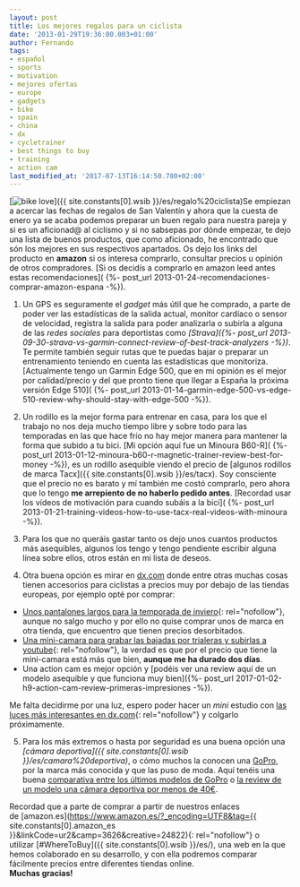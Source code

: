 ```yaml
---
layout: post
title: Los mejores regalos para un ciclista
date: '2013-01-29T19:36:00.003+01:00'
author: Fernando
tags:
- español
- sports
- motivation
- mejores ofertas
- europe
- gadgets
- bike
- spain
- china
- dx
- cycletrainer
- best things to buy
- training
- action cam
last_modified_at: '2017-07-13T16:14:50.780+02:00'
---
```


[![bike love](https://2.bp.blogspot.com/-S1uNiPAHGss/UQgXujAPRFI/AAAAAAAAAPQ/swoJ8y8jmuI/s200/4179753_300%5B1%5D.jpg "bike love")]({{ site.constants[0].wsib }}/es/regalo%20ciclista)Se empiezan a acercar las fechas de regalos de San Valentín y ahora que la cuesta de enero ya se acaba podemos preparar un buen regalo para nuestra pareja y si es un aficionad@ al ciclismo y si no sabsepas por dónde empezar, te dejo una lista de buenos productos, que como aficionado, he encontrado que són los mejores en sus respectivos apartados. Os dejo los links del producto en **amazon** si os interesa comprarlo, consultar precios u opinión de otros compradores. [Si os decidís a comprarlo en amazon leed antes estas recomendaciones]( {%- post_url 2013-01-24-recomendaciones-comprar-amazon-espana -%}).  
  
1. Un GPS es seguramente el _gadget_ más útil que he comprado, a parte de poder ver las estadísticas de la salida actual, monitor cardíaco o sensor de velocidad, registra la salida para poder analizarla o subirla a alguna de las _redes sociales_ para deportistas como _[Strava]({%- post_url 2013-09-30-strava-vs-garmin-connect-review-of-best-track-analyzers -%})_. Te permite también seguir rutas que te puedas bajar o preparar un entrenamiento teniendo en cuenta las estadísticas que monitoriza.  
[Actualmente tengo un Garmin Edge 500, que en mi opinión es el mejor por calidad/precio y del que pronto tiene que llegar a España la próxima versión Edge 510]( {%- post_url 2013-01-14-garmin-edge-500-vs-edge-510-review-why-should-stay-with-edge-500 -%}).  
  
2. Un rodillo es la mejor forma para entrenar en casa, para los que el trabajo no nos deja mucho tiempo libre y sobre todo para las temporadas en las que hace frío no hay mejor manera para mantener la forma que subido a tu bici. [Mi opción aquí fue un Minoura B60-R]( {%- post_url 2013-01-12-minoura-b60-r-magnetic-trainer-review-best-for-money -%}), es un rodillo asequible viendo el precio de [algunos rodillos de marca Tacx]({{ site.constants[0].wsib }}/es/tacx). Soy consciente que el precio no es barato y mí también me costó comprarlo, pero ahora que lo tengo **me arrepiento de no haberlo pedido antes**. [Recordad usar los vídeos de motivación para cuando subáis a la bici]( {%- post_url 2013-01-21-training-videos-how-to-use-tacx-real-videos-with-minoura -%}).  
  
3. Para los que no queráis gastar tanto os dejo unos cuantos productos más asequibles, algunos los tengo y tengo pendiente escribir alguna línea sobre ellos, otros están en mi lista de deseos.  
  
4. Otra buena opción es mirar en [dx.com](https://dx.com/?Utm_rid=27581771&Utm_source=affiliate) donde entre otras muchas cosas tienen accesorios para ciclistas a precios muy por debajo de las tiendas europeas, por ejemplo opté por comprar:  

* [Unos pantalones largos para la temporada de inviero](https://dx.com/p/cycling-bicycle-bike-riding-capri-pants-black-size-l-129255?Utm_rid=27581771&Utm_source=affiliate){: rel="nofollow"}, aunque no salgo mucho y por ello no quise comprar unos de marca en otra tienda, que encuentro que tienen precios desorbitados.
* [Una mini-camara para grabar las bajadas por trialeras y subirlas a youtube](https://dx.com/p/300k-pixel-mini-camcorder-spy-camera-with-tf-card-slot-32022?Utm_rid=27581771&Utm_source=affiliate){: rel="nofollow"}, la verdad es que por el precio que tiene la mini-camara está más que bien, **aunque me ha durado dos días**.
* Una action cam es mejor opción y [podéis ver una review aquí de un modelo asequible y que funciona muy bien]({%- post_url 2017-01-02-h9-action-cam-review-primeras-impresiones -%}).

Me falta decidirme por una luz, espero poder hacer un _mini_ estudio con [las luces más interesantes en dx.com](https://dx.com/c/sports-outdoors-1699/cycling-1607/bike-light-1644?Utm_rid=27581771&Utm_source=affiliate){: rel="nofollow"} y colgarlo próximamente.  
  
5. Para los más extremos o hasta por seguridad es una buena opción una _[cámara deportiva]({{ site.constants[0].wsib }}/es/camara%20deportiva)_, o cómo muchos la conocen una [GoPro](/2016/07/gopro-hero4-session-review.html), por la marca más conocida y que las puso de moda. Aquí tenéis una buena [comparativa entre los últimos modelos de GoPro](/2015/12/GoPro-HERO4-Session-comparativa-camaras-gopro.html) o [la review de un modelo una cámara deportiva por menos de 40€](/2017/01/h9-action-cam-review-primeras-impresiones.html).  
  
Recordad que a parte de comprar a partir de nuestros enlaces de [amazon.es](https://www.amazon.es/?_encoding=UTF8&tag={{ site.constants[0].amazon_es }}&linkCode=ur2&camp=3626&creative=24822){: rel="nofollow"} o utilizar [#WhereToBuy]({{ site.constants[0].wsib }}/es/), una web en la que hemos colaborado en su desarrollo, y con ella podremos comparar fácilmente precios entre diferentes tiendas online.  
**Muchas gracias!**
